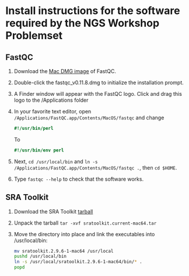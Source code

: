 Install instructions for the software required by the NGS Workshop Problemset
==============================================

FastQC
------
1. Download the [Mac DMG image](https://www.bioinformatics.babraham.ac.uk/projects/fastqc/fastqc_v0.11.8.dmg) of FastQC.

2. Double-click the fastqc_v0.11.8.dmg to initialize the installation prompt.

3. A Finder window will appear with the FastQC logo. Click and drag this logo to the /Applications folder

4. In your favorite text editor, open `/Applications/FastQC.app/Contents/MacOS/fastqc` and change
   ```perl
   #!/usr/bin/perl
   ```
   To
   ```perl
   #!/usr/bin/env perl
   ```

5. Next, `cd /usr/local/bin` and `ln -s /Applications/FastQC.app/Contents/MacOS/fastqc .`, then `cd $HOME`.

6. Type `fastqc --help` to check that the software works.


SRA Toolkit
-----------
1. Download the SRA Toolkit [tarball](https://ftp-trace.ncbi.nlm.nih.gov/sra/sdk/current/sratoolkit.current-mac64.tar.gz)

2. Unpack the tarball `tar -xvf sratoolkit.current-mac64.tar`

3. Move the directory into place and link the executables into /usr/local/bin:
   ```bash
   mv sratoolkit.2.9.6-1-mac64 /usr/local
   pushd /usr/local/bin
   ln -s /usr/local/sratoolkit.2.9.6-1-mac64/bin/* .
   popd
   ```


